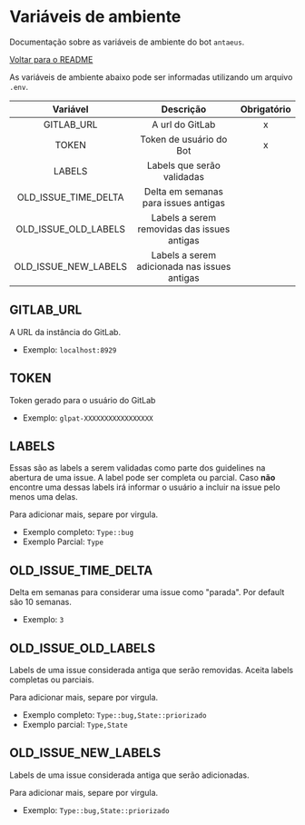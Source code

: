 # Variáveis de ambiente

Documentação sobre as variáveis de ambiente do bot `antaeus`.

[Voltar para o README](https://github.com/fnunezzz/antaeus)

As variáveis de ambiente abaixo pode ser informadas utilizando um arquivo `.env`.

<div align="center">

|       Variável       |                  Descrição                   | Obrigatório |
| :------------------: | :------------------------------------------: | :---------: |
|      GITLAB_URL      |               A url do GitLab                |      x      |
|        TOKEN         |           Token de usuário do Bot            |      x      |
|        LABELS        |          Labels que serão validadas          |             |
| OLD_ISSUE_TIME_DELTA |     Delta em semanas para issues antigas     |             |
| OLD_ISSUE_OLD_LABELS | Labels a serem removidas das issues antigas  |             |
| OLD_ISSUE_NEW_LABELS | Labels a serem adicionada nas issues antigas |             |

</div>

## GITLAB_URL

A URL da instância do GitLab.

-   Exemplo: `localhost:8929`

## TOKEN

Token gerado para o usuário do GitLab

-   Exemplo: `glpat-XXXXXXXXXXXXXXXXX`

## LABELS

Essas são as labels a serem validadas como parte dos guidelines na abertura de uma issue. A label pode ser completa ou parcial. Caso **não** encontre uma dessas labels irá informar o usuário a incluir na issue pelo menos uma delas.

Para adicionar mais, separe por virgula.

-   Exemplo completo: `Type::bug`
-   Exemplo Parcial: `Type`

## OLD_ISSUE_TIME_DELTA

Delta em semanas para considerar uma issue como "parada". Por default são 10 semanas.

-   Exemplo: `3`

## OLD_ISSUE_OLD_LABELS

Labels de uma issue considerada antiga que serão removidas. Aceita labels completas ou parciais.

Para adicionar mais, separe por virgula.

-   Exemplo completo: `Type::bug,State::priorizado`
-   Exemplo parcial: `Type,State`

## OLD_ISSUE_NEW_LABELS

Labels de uma issue considerada antiga que serão adicionadas.

Para adicionar mais, separe por virgula.

-   Exemplo: `Type::bug,State::priorizado`
